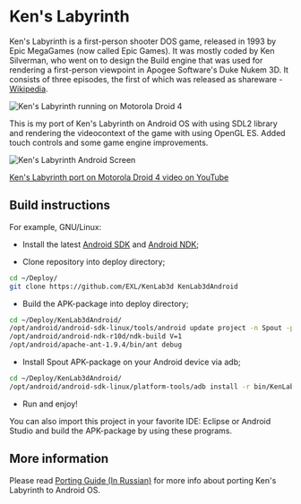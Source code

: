 Ken's Labyrinth
=============

Ken's Labyrinth is a first-person shooter DOS game, released in 1993 by Epic MegaGames (now called Epic Games). It was mostly coded by Ken Silverman, who went on to design the Build engine that was used for rendering a first-person viewpoint in Apogee Software's Duke Nukem 3D. It consists of three episodes, the first of which was released as shareware - [Wikipedia](https://en.wikipedia.org/wiki/Ken%27s_Labyrinth).

![Ken's Labyrinth running on Motorola Droid 4](https://raw.github.com/EXL/KenLab3d/master/images/Photo_thumb.jpg)

This is my port of Ken's Labyrinth on Android OS with using SDL2 library and rendering the videocontext of the game with using OpenGL ES. Added touch controls and some game engine improvements.

![Ken's Labyrinth Android Screen](https://raw.github.com/EXL/KenLab3d/master/images/Ken_android_screen.jpg)

[Ken's Labyrinth port on Motorola Droid 4 video on YouTube](http://youtu.be/vnNax1uNLfo)

## Build instructions

For example, GNU/Linux:

* Install the latest [Android SDK](https://developer.android.com/sdk/) and [Android NDK](https://developer.android.com/ndk/);

* Clone repository into deploy directory;

```sh
cd ~/Deploy/
git clone https://github.com/EXL/KenLab3d KenLab3dAndroid
```

* Build the APK-package into deploy directory;

```sh
cd ~/Deploy/KenLab3dAndroid/
/opt/android/android-sdk-linux/tools/android update project -n Spout -p .
/opt/android/android-ndk-r10d/ndk-build V=1
/opt/android/apache-ant-1.9.4/bin/ant debug
```

* Install Spout APK-package on your Android device via adb;

```sh
cd ~/Deploy/KenLab3dAndroid/
/opt/android/android-sdk-linux/platform-tools/adb install -r bin/KenLab3D-debug.apk
```

* Run and enjoy!

You can also import this project in your favorite IDE: Eclipse or Android Studio and build the APK-package by using these programs.

## More information

Please read [Porting Guide (In Russian)](http://exlmoto.ru/kenlab3d-droid) for more info about porting Ken's Labyrinth to Android OS.
